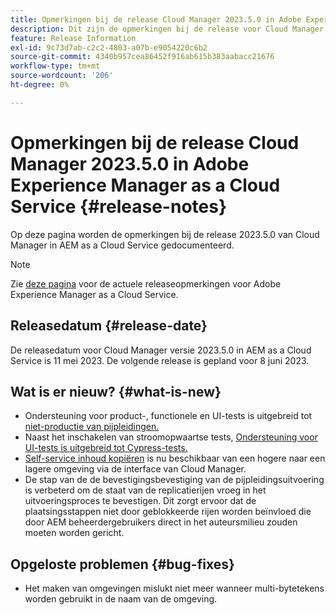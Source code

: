 ```yaml
---
title: Opmerkingen bij de release Cloud Manager 2023.5.0 in Adobe Experience Manager as a Cloud Service
description: Dit zijn de opmerkingen bij de release voor Cloud Manager 2023.5.0 in AEM as a Cloud Service.
feature: Release Information
exl-id: 9c73d7ab-c2c2-4803-a07b-e9054220c6b2
source-git-commit: 4340b957cea86452f916ab615b383aabacc21676
workflow-type: tm+mt
source-wordcount: '206'
ht-degree: 0%

---
```



# Opmerkingen bij de release Cloud Manager 2023.5.0 in Adobe Experience Manager as a Cloud Service {#release-notes}

Op deze pagina worden de opmerkingen bij de release 2023.5.0 van Cloud Manager in AEM as a Cloud Service gedocumenteerd.

>[!NOTE]
>
>Zie [deze pagina](/help/release-notes/release-notes-cloud/release-notes-current.md) voor de actuele releaseopmerkingen voor Adobe Experience Manager as a Cloud Service.

## Releasedatum {#release-date}

De releasedatum voor Cloud Manager versie 2023.5.0 in AEM as a Cloud Service is 11 mei 2023. De volgende release is gepland voor 8 juni 2023.

## Wat is er nieuw? {#what-is-new}

* Ondersteuning voor product-, functionele en UI-tests is uitgebreid tot [niet-productie van pijpleidingen.](/help/implementing/cloud-manager/configuring-pipelines/configuring-non-production-pipelines.md)
* Naast het inschakelen van stroomopwaartse tests, [Ondersteuning voor UI-tests is uitgebreid tot Cypress-tests.](/help/implementing/cloud-manager/ui-testing.md)
* [Self-service inhoud kopiëren](/help/implementing/developing/tools/content-copy.md) is nu beschikbaar van een hogere naar een lagere omgeving via de interface van Cloud Manager.
* De stap van de de bevestigingsbevestiging van de pijpleidingsuitvoering is verbeterd om de staat van de replicatierijen vroeg in het uitvoeringsproces te bevestigen. Dit zorgt ervoor dat de plaatsingsstappen niet door geblokkeerde rijen worden beïnvloed die door AEM beheerdergebruikers direct in het auteursmilieu zouden moeten worden gericht.

## Opgeloste problemen {#bug-fixes}

* Het maken van omgevingen mislukt niet meer wanneer multi-bytetekens worden gebruikt in de naam van de omgeving.
